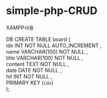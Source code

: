 # simple-php-CRUD

 XAMPP사용

 DB
 CREATE TABLE board (    
    idx INT NOT NULL AUTO_INCREMENT ,   
    name VARCHAR(100) NOT NULL ,   
    title VARCHAR(100) NOT NULL ,   
    content TEXT NOT NULL ,   
    date DATE NOT NULL ,   
    hit INT NOT NULL ,   
    PRIMARY KEY (`idx`)   
    );   

